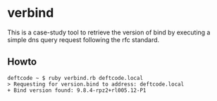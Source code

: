 verbind
=======

This is a case-study tool to retrieve the version of bind by executing a simple dns query request following the rfc standard.

Howto
-----

    deftcode ~ $ ruby verbind.rb deftcode.local
    > Requesting for version.bind to address: deftcode.local
    + Bind version found: 9.8.4-rpz2+rl005.12-P1

